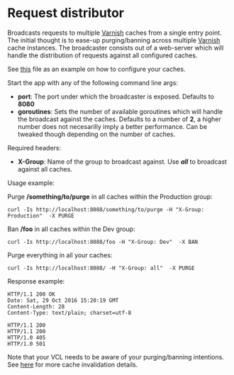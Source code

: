 # Request distributor
Broadcasts requests to multiple [Varnish](<https://www.varnish-cache.org/>) caches from a single entry point.
The initial thought is to ease-up purging/banning across multiple [Varnish](<https://www.varnish-cache.org/>) cache instances.
The broadcaster consists out of a web-server which will handle the distribution of requests against all configured caches.

See [this](caches.json) file as an example on how to configure your caches.

Start the app with any of the following command line args:

  - **port**: The port under which the broadcaster is exposed. Defaults to **8080**
  - **goroutines**: Sets the number of available goroutines which will handle the broadcast against the caches. Defaults to a number of **2**, a higher number does not necesarilly imply a better performance. Can be tweaked though depending on the number of caches.
  
Required headers:

   - **X-Group**: Name of the group to broadcast against. Use ***all*** to broadcast against all caches.
   
Usage example:

Purge **/something/to/purge** in all caches within the Production group:
```
curl -Is http://localhost:8088/something/to/purge -H "X-Group: Production"  -X PURGE
```

Ban **/foo** in all caches within the Dev group:
```
curl -Is http://localhost:8088/foo -H "X-Group: Dev"  -X BAN
```

Purge everything in all your caches:
```
curl -Is http://localhost:8088/ -H "X-Group: all"  -X PURGE
```

Response example:
```
HTTP/1.1 200 OK
Date: Sat, 29 Oct 2016 15:20:19 GMT
Content-Length: 28
Content-Type: text/plain; charset=utf-8

HTTP/1.1 200
HTTP/1.1 200
HTTP/1.0 405
HTTP/1.0 501
```

Note that your VCL needs to be aware of your purging/banning intentions. See [here](https://www.varnish-cache.org/docs/trunk/users-guide/purging.html) for more cache invalidation details.
